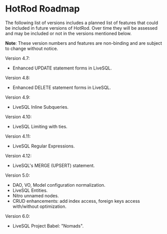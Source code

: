 # HotRod Roadmap

The following list of versions includes a planned list of features that could be included in future
versions of HotRod. Over time they will be assessed and may be included or not in the versions
mentioned below.

**Note**: These version numbers and features are non-binding and are subject to change without notice.

Version 4.7:

- Enhanced UPDATE statement forms in LiveSQL.

Version 4.8:

- Enhanced DELETE statement forms in LiveSQL.

Version 4.9:

- LiveSQL Inline Subqueries.

Version 4.10:

- LiveSQL Limiting with ties.

Version 4.11:

- LiveSQL Regular Expressions.

Version 4.12:

- LiveSQL's MERGE (UPSERT) statement.


Version 5.0:

- DAO, VO, Model configuration normalization.
- LiveSQL Entities.
- Nitro unnamed nodes.
- CRUD enhancements: add index access, foreign keys access with/without optimization.

Version 6.0:

- LiveSQL Project Babel: "Nomads".

